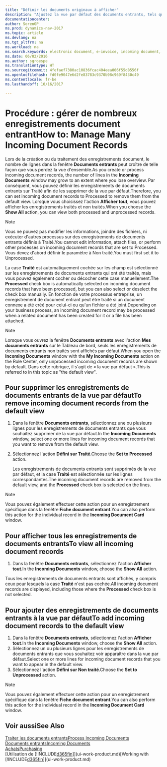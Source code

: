 ```yaml
---
title: "Définir les documents originaux à afficher"
description: "Ajustez la vue par défaut des documents entrants, tels que des factures électroniques, afin d'améliorer votre vue d'ensemble des enregistrements traités et non-traités."
documentationcenter: 
author: SorenGP
ms.prod: dynamics-nav-2017
ms.topic: article
ms.devlang: na
ms.tgt_pltfrm: na
ms.workload: na
ms.search.keywords: electronic document, e-invoice, incoming document, OCR, ecommerce, document exchange, import invoice
ms.date: 06/02/2016
ms.author: sgroespe
ms.translationtype: HT
ms.sourcegitcommit: 4fefaef7380ac10836fcac404eea006f55d8556f
ms.openlocfilehash: fd0fe9047e6d2fe83783c9370b98c969f8430c49
ms.contentlocale: fr-be
ms.lasthandoff: 10/16/2017

---
```

# <a name="how-to-manage-many-incoming-document-records"></a><span data-ttu-id="e5c41-103">Procédure : gérer de nombreux enregistrements document entrant</span><span class="sxs-lookup"><span data-stu-id="e5c41-103">How to: Manage Many Incoming Document Records</span></span>
<span data-ttu-id="e5c41-104">Lors de la création ou du traitement des enregistrements document, le nombre de lignes dans la fenêtre **Documents entrants** peut croître de telle façon que vous perdez la vue d'ensemble.</span><span class="sxs-lookup"><span data-stu-id="e5c41-104">As you create or process incoming document records, the number of lines in the **Incoming Documents** window may grow to an extent where you lose overview.</span></span> <span data-ttu-id="e5c41-105">Par conséquent, vous pouvez définir les enregistrements de documents entrants sur Traité afin de les supprimer de la vue par défaut.</span><span class="sxs-lookup"><span data-stu-id="e5c41-105">Therefore, you can set incoming document records to Processed to remove them from the default view.</span></span> <span data-ttu-id="e5c41-106">Lorsque vous choisissez l'action **Afficher tout**, vous pouvez afficher les enregistrements traités et non traités.</span><span class="sxs-lookup"><span data-stu-id="e5c41-106">When you choose the **Show All** action, you can view both processed and unprocessed records.</span></span>

> [!NOTE]  
>   <span data-ttu-id="e5c41-107">Vous ne pouvez pas modifier les informations, joindre des fichiers, ni exécuter d'autres processus sur des enregistrements de documents entrants définis à Traité.</span><span class="sxs-lookup"><span data-stu-id="e5c41-107">You cannot edit information, attach files, or perform other processes on incoming document records that are set to Processed.</span></span> <span data-ttu-id="e5c41-108">Vous devez d'abord définir le paramètre à Non traité.</span><span class="sxs-lookup"><span data-stu-id="e5c41-108">You must first set it to Unprocessed.</span></span>

<span data-ttu-id="e5c41-109">La case **Traité** est automatiquement cochée sur les champ est sélectionné sur les enregistrements de documents entrants qui ont été traités, mais vous pouvez également cocher ou décocher cette case manuellement.</span><span class="sxs-lookup"><span data-stu-id="e5c41-109">The **Processed** check box is automatically selected on incoming document records that have been processed, but you can also select or deselect the check box manually.</span></span> <span data-ttu-id="e5c41-110">En fonction de votre processus entreprise, un enregistrement de document entrant peut être traité si un document connexe a été créé pour celui-ci ou qu'un fichier a été joint.</span><span class="sxs-lookup"><span data-stu-id="e5c41-110">Depending on your business process, an incoming document record may be processed when a related document has been created for it or a file has been attached.</span></span>

> [!NOTE]  
>   <span data-ttu-id="e5c41-111">Lorsque vous ouvrez la fenêtre **Documents entrants** avec l'action **Mes documents entrants** sur le Tableau de bord, seuls les enregistrements de documents entrants non traités sont affichés par défaut.</span><span class="sxs-lookup"><span data-stu-id="e5c41-111">When you open the **Incoming Documents** window with the **My Incoming Documents** action on the Role Center, only unprocessed incoming document records are shown by default.</span></span> <span data-ttu-id="e5c41-112">Dans cette rubrique, il s'agit de « la vue par défaut ».</span><span class="sxs-lookup"><span data-stu-id="e5c41-112">This is referred to in this topic as "the default view".</span></span>

## <a name="to-remove-incoming-document-records-from-the-default-view"></a><span data-ttu-id="e5c41-113">Pour supprimer les enregistrements de documents entrants de la vue par défaut</span><span class="sxs-lookup"><span data-stu-id="e5c41-113">To remove incoming document records from the default view</span></span>
1. <span data-ttu-id="e5c41-114">Dans la fenêtre **Documents entrants**, sélectionnez une ou plusieurs lignes pour les enregistrements de documents entrants que vous souhaitez supprimer de la vue par défaut.</span><span class="sxs-lookup"><span data-stu-id="e5c41-114">In the **Incoming Documents** window, select one or more lines for incoming document records that you want to remove from the default view.</span></span>
2. <span data-ttu-id="e5c41-115">Sélectionnez l'action **Défini sur Traité**.</span><span class="sxs-lookup"><span data-stu-id="e5c41-115">Choose the **Set to Processed** action.</span></span>

    <span data-ttu-id="e5c41-116">Les enregistrements de documents entrants sont supprimés de la vue par défaut, et la case **Traité** est sélectionnée sur les lignes correspondantes.</span><span class="sxs-lookup"><span data-stu-id="e5c41-116">The incoming document records are removed from the default view, and the **Processed** check box is selected on the lines.</span></span>

> [!NOTE]  
>   <span data-ttu-id="e5c41-117">Vous pouvez également effectuer cette action pour un enregistrement spécifique dans la fenêtre **Fiche document entrant**.</span><span class="sxs-lookup"><span data-stu-id="e5c41-117">You can also perform this action for the individual record in the **Incoming Document Card** window.</span></span>

## <a name="to-view-all-incoming-document-records"></a><span data-ttu-id="e5c41-118">Pour afficher tous les enregistrements de documents entrants</span><span class="sxs-lookup"><span data-stu-id="e5c41-118">To view all incoming document records</span></span>
1. <span data-ttu-id="e5c41-119">Dans la fenêtre **Documents entrants**, sélectionnez l'action **Afficher tout**.</span><span class="sxs-lookup"><span data-stu-id="e5c41-119">In the **Incoming Documents** window, choose the **Show All** action.</span></span>

<span data-ttu-id="e5c41-120">Tous les enregistrements de documents entrants sont affichés, y compris ceux pour lesquels la case **Traité** n'est pas cochée.</span><span class="sxs-lookup"><span data-stu-id="e5c41-120">All incoming document records are displayed, including those where the **Processed** check box is not selected.</span></span>

## <a name="to-add-incoming-document-records-to-the-default-view"></a><span data-ttu-id="e5c41-121">Pour ajouter des enregistrements de documents entrants à la vue par défaut</span><span class="sxs-lookup"><span data-stu-id="e5c41-121">To add incoming document records to the default view</span></span>
1. <span data-ttu-id="e5c41-122">Dans la fenêtre **Documents entrants**, sélectionnez l'action **Afficher tout**.</span><span class="sxs-lookup"><span data-stu-id="e5c41-122">In the **Incoming Documents** window, choose the **Show All** action.</span></span>
2. <span data-ttu-id="e5c41-123">Sélectionnez un ou plusieurs lignes pour les enregistrements de documents entrants que vous souhaitez voir apparaître dans la vue par défaut.</span><span class="sxs-lookup"><span data-stu-id="e5c41-123">Select one or more lines for incoming document records that you want to appear in the default view.</span></span>
3. <span data-ttu-id="e5c41-124">Sélectionnez l'action **Défini sur Non traité**.</span><span class="sxs-lookup"><span data-stu-id="e5c41-124">Choose the **Set to Unprocessed** action.</span></span>  

> [!NOTE]  
>   <span data-ttu-id="e5c41-125">Vous pouvez également effectuer cette action pour un enregistrement spécifique dans la fenêtre **Fiche document entrant**.</span><span class="sxs-lookup"><span data-stu-id="e5c41-125">You can also perform this action for the individual record in the **Incoming Document Card** window.</span></span>

## <a name="see-also"></a><span data-ttu-id="e5c41-126">Voir aussi</span><span class="sxs-lookup"><span data-stu-id="e5c41-126">See Also</span></span>
[<span data-ttu-id="e5c41-127">Traiter les documents entrants</span><span class="sxs-lookup"><span data-stu-id="e5c41-127">Process Incoming Documents</span></span>](across-process-income-documents.md)  
[<span data-ttu-id="e5c41-128">Documents entrants</span><span class="sxs-lookup"><span data-stu-id="e5c41-128">Incoming Documents</span></span>](across-income-documents.md)  
[<span data-ttu-id="e5c41-129">Achats</span><span class="sxs-lookup"><span data-stu-id="e5c41-129">Purchasing</span></span>](purchasing-manage-purchasing.md)  
<span data-ttu-id="e5c41-130">[Utilisation de [!INCLUDE[d365fin](includes/d365fin_md.md)]](ui-work-product.md)</span><span class="sxs-lookup"><span data-stu-id="e5c41-130">[Working with [!INCLUDE[d365fin](includes/d365fin_md.md)]](ui-work-product.md)</span></span>

